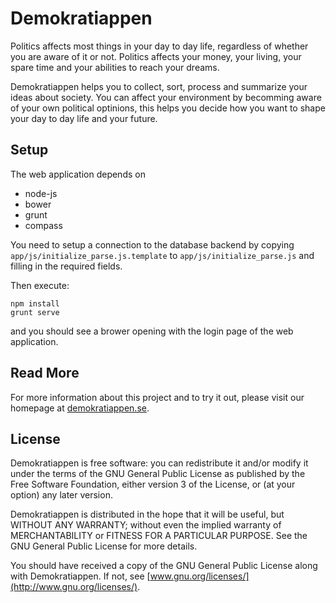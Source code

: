 # Demokratiappen
Politics affects most things in your day to day life, regardless of whether you
are aware of it or not. Politics affects your money, your living, your spare
time and your abilities to reach your dreams.

Demokratiappen helps you to collect, sort, process and summarize your ideas
about society. You can affect your environment by becomming aware of your own
political optinions, this helps you decide how you want to shape your day
to day life and your future.

## Setup
The web application depends on

* node-js
* bower
* grunt
* compass

You need to setup a connection to the database backend by copying
`app/js/initialize_parse.js.template` to `app/js/initialize_parse.js` and
filling in the required fields.

Then execute:

    npm install
    grunt serve

and you should see a brower opening with the login page of the web application.

## Read More
For more information about this project and to try it out,
please visit our homepage at [demokratiappen.se](http://demokratiappen.se).

## License
Demokratiappen is free software: you can redistribute it and/or modify
it under the terms of the GNU General Public License as published by
the Free Software Foundation, either version 3 of the License, or
(at your option) any later version.

Demokratiappen is distributed in the hope that it will be useful,
but WITHOUT ANY WARRANTY; without even the implied warranty of
MERCHANTABILITY or FITNESS FOR A PARTICULAR PURPOSE.  See the
GNU General Public License for more details.

You should have received a copy of the GNU General Public License
along with Demokratiappen.  If not, see [www.gnu.org/licenses/](http://www.gnu.org/licenses/).
